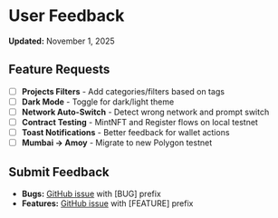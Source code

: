 # User Feedback

**Updated:** November 1, 2025

## Feature Requests

- [ ] **Projects Filters** - Add categories/filters based on tags
- [ ] **Dark Mode** - Toggle for dark/light theme
- [ ] **Network Auto-Switch** - Detect wrong network and prompt switch
- [ ] **Contract Testing** - MintNFT and Register flows on local testnet
- [ ] **Toast Notifications** - Better feedback for wallet actions
- [ ] **Mumbai → Amoy** - Migrate to new Polygon testnet

## Submit Feedback

- **Bugs:** [GitHub issue](https://github.com/Nitsuah-Labs/nitsuah-io/issues) with [BUG] prefix
- **Features:** [GitHub issue](https://github.com/Nitsuah-Labs/nitsuah-io/issues) with [FEATURE] prefix
